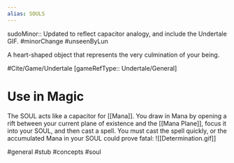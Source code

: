```yaml
---
alias: SOULS
---
```

sudoMinor:: Updated to reflect capacitor analogy, and include the Undertale GIF.
#minorChange #unseenByLun 

A heart-shaped object that represents the very culmination of your being.

#Cite/Game/Undertale [gameRefType:: Undertale/General]

# Use in Magic
The SOUL acts like a capacitor for [[Mana]]. You draw in Mana by opening a rift between your current plane of existence and the [[Mana Plane]], focus it into your SOUL, and then cast a spell. You must cast the spell quickly, or the accumulated Mana in your SOUL could prove fatal:
![[Determination.gif]]

#general #stub #concepts #soul 